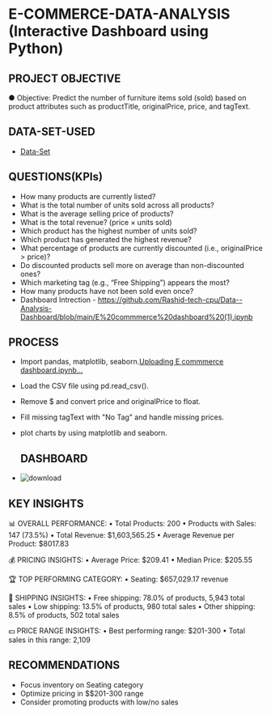 # E-COMMERCE-DATA-ANALYSIS (Interactive Dashboard using Python)

## PROJECT OBJECTIVE
● Objective: Predict the number of furniture items sold (sold) based on product
attributes such as productTitle, originalPrice, price, and tagText.
## DATA-SET-USED
 - <a href="https://drive.google.com/file/d/1EwYcFTnjwuZTpdfd2uaKjNVDLPmRsSMD/view?usp=sharing">Data-Set</a>

## QUESTIONS(KPIs)

- How many products are currently listed?
- What is the total number of units sold across all products?
- What is the average selling price of products?
- What is the total revenue? (price × units sold)
- Which product has the highest number of units sold?
- Which product has generated the highest revenue?
- What percentage of products are currently discounted (i.e., originalPrice > price)?
- Do discounted products sell more on average than non-discounted ones?
- Which marketing tag (e.g., “Free Shipping”) appears the most?
-  How many products have not been sold even once?
- Dashboard Intrection - https://github.com/Rashid-tech-cpu/Data--Analysis-Dashboard/blob/main/E%20commmerce%20dashboard%20(1).ipynb

## PROCESS
 - Import pandas, matplotlib, seaborn.[Uploading E commmerce dashboard.ipynb…]()

 - Load the CSV file using pd.read_csv().
 - Remove $ and convert price and originalPrice to float.
 - Fill missing tagText with "No Tag" and handle missing prices.
 - plot charts by using matplotlib and seaborn.

   ## DASHBOARD
- ![download](https://github.com/user-attachments/assets/c712e27f-6237-4896-81b9-c976b6b0c4be)

## KEY INSIGHTS

📊 OVERALL PERFORMANCE:
   • Total Products: 200
   • Products with Sales: 147 (73.5%)
   • Total Revenue: $1,603,565.25
   • Average Revenue per Product: $8017.83

💰 PRICING INSIGHTS:
   • Average Price: $209.41
   • Median Price: $205.55

🏆 TOP PERFORMING CATEGORY:
   • Seating: $657,029.17 revenue

🚚 SHIPPING INSIGHTS:
   • Free shipping: 78.0% of products, 5,943 total sales
   • Low shipping: 13.5% of products, 980 total sales
   • Other shipping: 8.5% of products, 502 total sales

💵 PRICE RANGE INSIGHTS:
   • Best performing range: $201-300
   • Total sales in this range: 2,109

 ## RECOMMENDATIONS
 
   - Focus inventory on Seating category
   - Optimize pricing in $$201-300 range
   - Consider promoting products with low/no sales

